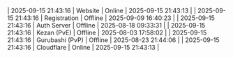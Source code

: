 | 2025-09-15 21:43:16 | Website | Online | 2025-09-15 21:43:13 |
| 2025-09-15 21:43:16 | Registration | Offline | 2025-09-09 16:40:23 |
| 2025-09-15 21:43:16 | Auth Server | Offline | 2025-08-18 09:33:31 |
| 2025-09-15 21:43:16 | Kezan (PvE) | Offline | 2025-08-03 17:58:02 |
| 2025-09-15 21:43:16 | Gurubashi (PvP) | Offline | 2025-08-23 21:44:06 |
| 2025-09-15 21:43:16 | Cloudflare | Online | 2025-09-15 21:43:13 |
